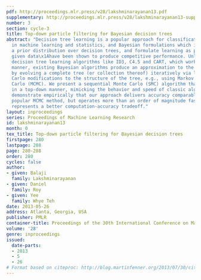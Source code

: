 ```yaml
---
pdf: http://proceedings.mlr.press/v28/lakshminarayanan13.pdf
supplementary: http://proceedings.mlr.press/v28/lakshminarayanan13-supp.pdf
number: 3
section: cycle-3
title: Top-down particle filtering for Bayesian decision trees
abstract: "Decision tree learning is a popular approach for classification and regression
  in machine learning and statistics, and Bayesian formulations which introduce
  a prior distribution over decision trees, and formulate learning as posterior inference
  given data\x1Ahave been shown to produce competitive performance. Unlike classic
  decision tree learning algorithms like ID3, C4.5 and CART, which work in a top-down
  manner, existing Bayesian algorithms produce an approximation to the posterior distribution
  by evolving a complete tree (or collection thereof) iteratively via local Monte
  Carlo modifications to the structure of the tree, e.g., using Markov chain Monte
  Carlo (MCMC). We present a sequential Monte Carlo (SMC) algorithm that instead works
  in a top-down manner, mimicking the behavior and speed of classic algorithms. We
  demonstrate empirically that our approach delivers accuracy comparable to the most
  popular MCMC method, but operates more than an order of magnitude faster, and thus
  represents a better computation-accuracy tradeoff."
layout: inproceedings
series: Proceedings of Machine Learning Research
id: lakshminarayanan13
month: 0
tex_title: Top-down particle filtering for Bayesian decision trees
firstpage: 280
lastpage: 288
page: 280-288
order: 280
cycles: false
author:
- given: Balaji
  family: Lakshminarayanan
- given: Daniel
  family: Roy
- given: Yee
  family: Whye Teh
date: 2013-05-26
address: Atlanta, Georgia, USA
publisher: PMLR
container-title: Proceedings of the 30th International Conference on Machine Learning
volume: '28'
genre: inproceedings
issued:
  date-parts:
  - 2013
  - 5
  - 26
# Format based on citeproc: http://blog.martinfenner.org/2013/07/30/citeproc-yaml-for-bibliographies/
---
```


